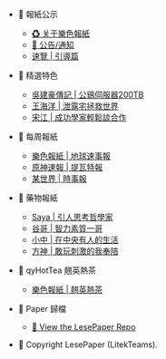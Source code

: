 * 🧧 報紙公示

	* [♻ 关于樂色報紙 ](README.md)
	* [🏮 公告/通知](p/announcement.md)
	* [速覽 | 引導篇](p/index.md)
	
* 💊 精選特色
	
	* [吳建豪傳記 | 公鷄伺服器200TB](p/wujianhao.md)
	* [王海洋 | 泄露宅拯救世界](p/zhongyang.md)
	* [宋江 | 成功學家輕鬆談合作](https://sweet.ciallo.life/)

* 🎇 每周報紙

	* [樂色報紙 | 地球速事報](p/world-news.md)
	* [原神速報 | 提瓦特報](p/genshin-news.md)
	* [某世界 | 時事報](p/world-news.md)
	
* 🎈 藥物報紙

	* [Saya | 引人思考哲學家](p/saya.md)
	* [谷哥 | 智力素質一哥](p/guge.md)
	* [小中 | 在中央有人的生活](p/zhongyang.md)
	* [方神 | 敢玩刺激的我奉陪](p/fangshen.md)

* 🍵 qyHotTea 翹英熱茶

	* [樂色報紙 | 翹英熱茶](p/hottea.md)
	
* 🎑 Paper 歸檔

	* [💢 View the LesePaper Repo](https://github.com/xunwtlt/lspaper/docs/images)

*  📰 Copyright LesePaper (LitekTeams).